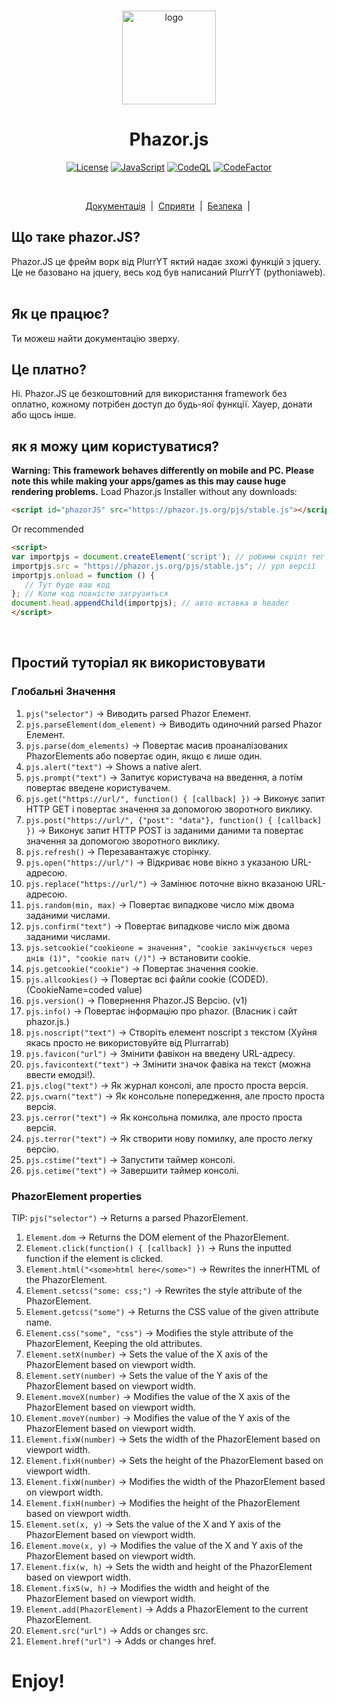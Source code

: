 <p align="center">
  <br/>
  <img
    alt="logo"
    src="https://raw.githubusercontent.com/Phazor-js/Phazor.js/gh-pages/favicon.png"
    height="150px" 
  />
</p>
<h1 align="center"><b>Phazor.js</b></h1>
<p align="center">
  <a
    href="https://github.com/Phazor-js/Phazor.js/blob/main/LICENSE"
    ><img
      alt="License"
      src="https://img.shields.io/badge/License-MIT%202.0-blue.svg"
  /></a>
  <a href="https://js.org/"
    ><img
      alt="JavaScript"
      src="https://img.shields.io/badge/%3C%2F%3E-JavaScript-%230074c1.svg"
  /></a>
  <a href="#"
    ><img
      alt="CodeQL"
      src="https://github.com/Phazor-js/Phazor.js/actions/workflows/codeql-analysis.yml/badge.svg"
  /></a>
  <a href="https://www.codefactor.io/repository/github/pythoniaweb/phazor.js/overview/main"><img src="https://www.codefactor.io/repository/github/pythoniaweb/phazor.js/badge/main" alt="CodeFactor" /></a>
</p>
<br />

<p align="center">
  <a href="#docs">Документація</a> &nbsp;|&nbsp;
  <a href="https://github.com/Phazor-js/Phazor.js/blob/main/docs/pjs/public.js">Сприяти</a> &nbsp;|&nbsp;
  <a href="https://github.com/Phazor-js/Phazor.js/blob/main/SECURITY.md">Безпека</a> &nbsp;|&nbsp;
</p>

<h2 id="docs">Що таке phazor.JS?</h2>
Phazor.JS це фрейм ворк від PlurrYT яктий надає зхожі функцій з jquery.<br>
Це  не базовано на jquery, весь код був написаний PlurrYT (pythoniaweb).<br>
<br>

## Як це працює?
Ти можеш найти документацію зверху.

## Це платно?
Ні. Phazor.JS це безкоштовний для використання framework без оплатно, кожному потрібен доступ до будь-яої функції. Хауер, донати або щось інше.<br>

## як я можу цим користуватися?
**Warning: This framework behaves differently on mobile and PC. Please note this while making your apps/games as this may cause huge rendering problems.**
Load Phazor.js Installer without any downloads:<br>
```HTML
<script id="phazorJS" src="https://phazor.js.org/pjs/stable.js"></script>
```
Or recommended
```HTML
<script>
var importpjs = document.createElement('script'); // робими скріпт тег
importpjs.src = "https://phazor.js.org/pjs/stable.js"; // урл версії
importpjs.onload = function () {
   // Тут буде ваш код
}; // Коли код повністю загрузиться
document.head.appendChild(importpjs); // авто вставка в header
</script>
```



<br>

## Простий туторіал як використовувати
### Глобальні Значення
 1. `pjs("selector")` -> Виводить parsed Phazor Елемент.
 2. `pjs.parseElement(dom_element)` -> Виводить одиночний parsed Phazor Елемент.
 3. `pjs.parse(dom_elements)` -> Повертає масив проаналізованих PhazorElements або повертає один, якщо є лише один.
 4. `pjs.alert("text")` -> Shows a native alert.
 5. `pjs.prompt("text")` -> Запитує користувача на введення, а потім повертає введене користувачем.
 6. `pjs.get("https://url/", function() { [callback] })` -> Виконує запит HTTP GET і повертає значення за допомогою зворотного виклику.
 7. `pjs.post("https://url/", {"post": "data"}, function() { [callback] })` -> Виконує запит HTTP POST із заданими даними та повертає значення за допомогою зворотного виклику.
 8. `pjs.refresh()` -> Перезавантажує сторінку.
 9. `pjs.open("https://url/")` -> Відкриває нове вікно з указаною URL-адресою.
 10. `pjs.replace("https://url/")` -> Замінює поточне вікно вказаною URL-адресою.
 11. `pjs.random(min, max)` -> Повертає випадкове число між двома заданими числами.
 13. `pjs.confirm("text")` -> Повертає випадкове число між двома заданими числами.
 14. `pjs.setcookie("cookieone = значення", "cookie закінчується через днів (1)", "cookie патч (/)")` -> встановити cookie.
 15. `pjs.getcookie("cookie")` -> Повертає значення cookie.
 16. `pjs.allcookies()` -> Повертає всі файли cookie (CODED). (CookieName=coded value)
 17. `pjs.version()` -> Повернення Phazor.JS Версію. (v1)
 18. `pjs.info()` -> Повертає інформацію про phazor. (Власник і сайт phazor.js.)
 19. `pjs.noscript("text")` -> Створіть елемент noscript з текстом (Хуйня якась просто не використовуйте від Plurrarrab)
 20. `pjs.favicon("url")` -> Змінити фавікон на введену URL-адресу.
 21. `pjs.favicontext("text")` -> Змінити значок фавіка на текст (можна ввести емодзі!).
 22. `pjs.clog("text")` -> Як журнал консолі, але просто проста версія.
 23. `pjs.cwarn("text")` -> Як консольне попередження, але просто проста версія.
 24. `pjs.cerror("text")` -> Як консольна помилка, але просто проста версія.
 25. `pjs.terror("text")` -> Як створити нову помилку, але просто легку версію.
 26. `pjs.cstime("text")` -> Запустити таймер консолі.
 27. `pjs.cetime("text")` -> Завершити таймер консолі.

### PhazorElement properties
TIP: `pjs("selector")` -> Returns a parsed PhazorElement.
1. `Element.dom` -> Returns the DOM element of the PhazorElement.
2. `Element.click(function() { [callback] })` -> Runs the inputted function if the element is clicked.
3. `Element.html("<some>html here</some>")` -> Rewrites the innerHTML of the PhazorElement.
4. `Element.setcss("some: css;")` -> Rewrites the style attribute of the PhazorElement.
5. `Element.getcss("some")` -> Returns the CSS value of the given attribute name.
6. `Element.css("some", "css")` -> Modifies the style attribute of the PhazorElement, Keeping the old attributes.
7. `Element.setX(number)` -> Sets the value of the X axis of the PhazorElement based on viewport width.
8. `Element.setY(number)` -> Sets the value of the Y axis of the PhazorElement based on viewport width.
9. `Element.moveX(number)` -> Modifies the value of the X axis of the PhazorElement based on viewport width.
10. `Element.moveY(number)` -> Modifies the value of the Y axis of the PhazorElement based on viewport width.
11. `Element.fixW(number)` -> Sets the width of the PhazorElement based on viewport width.
12. `Element.fixH(number)` -> Sets the height of the PhazorElement based on viewport width.
13. `Element.fixW(number)` -> Modifies the width of the PhazorElement based on viewport width.
14. `Element.fixH(number)` -> Modifies the height of the PhazorElement based on viewport width.
15. `Element.set(x, y)` -> Sets the value of the X and Y axis of the PhazorElement based on viewport width.
16. `Element.move(x, y)` -> Modifies the value of the X and Y axis of the PhazorElement based on viewport width.
17. `Element.fix(w, h)` -> Sets the width and height of the PhazorElement based on viewport width.
18. `Element.fixS(w, h)` -> Modifies the width and height of the PhazorElement based on viewport width.
19. `Element.add(PhazorElement)` -> Adds a PhazorElement to the current PhazorElement.
20. `Element.src("url")` -> Adds or changes src.
21. `Element.href("url")` -> Adds or changes href.

# Enjoy!
